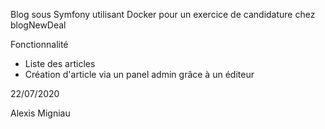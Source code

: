 Blog sous Symfony utilisant Docker pour un exercice de candidature chez blogNewDeal

Fonctionnalité
- Liste des articles
- Création d'article via un panel admin grâce à un éditeur 

22/07/2020

Alexis Migniau
